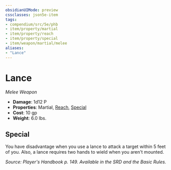 ```yaml
---
obsidianUIMode: preview
cssclasses: json5e-item
tags:
- compendium/src/5e/phb
- item/property/martial
- item/property/reach
- item/property/special
- item/weapon/martial/melee
aliases: 
- "Lance"
---
```

# Lance
*Melee Weapon*  

- **Damage**: 1d12 P
- **Properties**: Martial, [Reach](5E2014官方资源/规则/item-properties.md#Reach), [Special](5E2014官方资源/规则/item-properties.md#Special)
- **Cost**: 10 gp
- **Weight**: 6.0 lbs.

## Special

You have disadvantage when you use a lance to attack a target within 5 feet of you. Also, a lance requires two hands to wield when you aren't mounted.

*Source: Player's Handbook p. 149. Available in the SRD and the Basic Rules.*